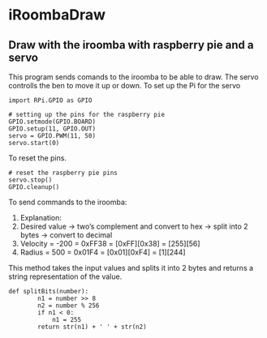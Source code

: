 # iRoombaDraw
Draw with the iroomba with raspberry pie and a servo
---
This program sends comands to the iroomba to be able to draw. The servo controlls the ben to move it up or down. To set up the Pi for the servo
```
import RPi.GPIO as GPIO

# setting up the pins for the raspberry pie
GPIO.setmode(GPIO.BOARD)
GPIO.setup(11, GPIO.OUT)
servo = GPIO.PWM(11, 50)
servo.start(0)

```
To reset the pins.
```
# reset the raspberry pie pins
servo.stop()
GPIO.cleanup()
```
To send commands to the iroomba: 
1. Explanation:
2. Desired value -> two’s complement and convert to hex -> split into 2 bytes -> convert to decimal
3. Velocity = -200 = 0xFF38 = [0xFF][0x38] = [255][56]
4. Radius = 500 = 0x01F4 = [0x01][0xF4] = [1][244]
    
This method takes the input values and splits it into 2 bytes and returns a string representation of the value. 
```
def splitBits(number):
        n1 = number >> 8
        n2 = number % 256
        if n1 < 0:
            n1 = 255
        return str(n1) + ' ' + str(n2)
```
